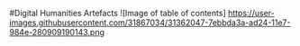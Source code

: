 #Digital Humanities Artefacts
![Image of table of contents]
https://user-images.githubusercontent.com/31867034/31362047-7ebbda3a-ad24-11e7-984e-280909190143.png
